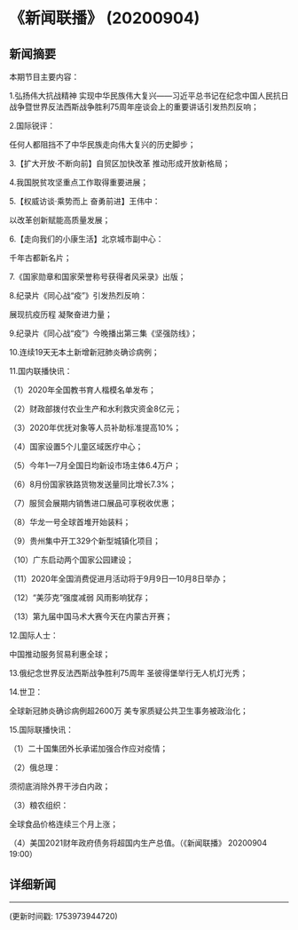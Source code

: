 # 《新闻联播》 (20200904)

## 新闻摘要

本期节目主要内容：

1.弘扬伟大抗战精神 实现中华民族伟大复兴——习近平总书记在纪念中国人民抗日战争暨世界反法西斯战争胜利75周年座谈会上的重要讲话引发热烈反响；

2.国际锐评：

任何人都阻挡不了中华民族走向伟大复兴的历史脚步；

3.【扩大开放·不断向前】自贸区加快改革 推动形成开放新格局；

4.我国脱贫攻坚重点工作取得重要进展；

5.【权威访谈·乘势而上 奋勇前进】王伟中：

以改革创新赋能高质量发展；

6.【走向我们的小康生活】北京城市副中心：

千年古都新名片；

7.《国家勋章和国家荣誉称号获得者风采录》出版；

8.纪录片《同心战“疫”》引发热烈反响：

展现抗疫历程 凝聚奋进力量；

9.纪录片《同心战“疫”》今晚播出第三集《坚强防线》；

10.连续19天无本土新增新冠肺炎确诊病例；

11.国内联播快讯：

（1）2020年全国教书育人楷模名单发布；

（2）财政部拨付农业生产和水利救灾资金8亿元；

（3）2020年优抚对象等人员补助标准提高10%；

（4）国家设置5个儿童区域医疗中心；

（5）今年1—7月全国日均新设市场主体6.4万户；

（6）8月份国家铁路货物发送量同比增长7.3%；

（7）服贸会展期内销售进口展品可享税收优惠；

（8）华龙一号全球首堆开始装料；

（9）贵州集中开工329个新型城镇化项目；

（10）广东启动两个国家公园建设；

（11）2020年全国消费促进月活动将于9月9日—10月8日举办；

（12）“美莎克”强度减弱 风雨影响犹存；

（13）第九届中国马术大赛今天在内蒙古开赛；

12.国际人士：

中国推动服务贸易利惠全球；

13.俄纪念世界反法西斯战争胜利75周年 圣彼得堡举行无人机灯光秀；

14.世卫：

全球新冠肺炎确诊病例超2600万 美专家质疑公共卫生事务被政治化；

15.国际联播快讯：

（1）二十国集团外长承诺加强合作应对疫情；

（2）俄总理：

须彻底消除外界干涉白内政；

（3）粮农组织：

全球食品价格连续三个月上涨；

（4）美国2021财年政府债务将超国内生产总值。（《新闻联播》 20200904 19:00）

## 详细新闻

---

(更新时间戳: 1753973944720)


